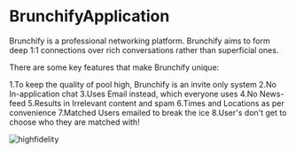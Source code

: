 # BrunchifyApplication
Brunchify is a professional networking platform. Brunchify aims to form deep 1:1 connections over rich conversations rather than superficial ones.


There are some key features that make Brunchify unique: 

1.To keep the quality of pool high, Brunchify is an invite only system
2.No In-application chat
3.Uses Email instead, which everyone uses
4.No News-feed
5.Results in Irrelevant content and spam
6.Times and Locations as per convenience
7.Matched Users emailed to break the ice
8.User's don't get to choose who they are matched with!




![highfidelity](https://user-images.githubusercontent.com/27005975/98948259-3ac17100-251c-11eb-8064-e3f39c988cad.png)
